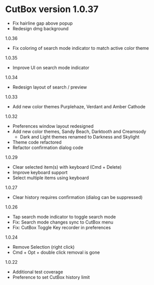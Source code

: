 # CutBox version 1.0.37

- Fix hairline gap above popup
- Redesign dmg background

1.0.36

- Fix coloring of search mode indicator to match active color theme

1.0.35

- Improve UI on search mode indicator

1.0.34

- Redesign layout of search / preview

1.0.33

- Add new color themes Purplehaze, Verdant and Amber Cathode

1.0.32

- Preferences window layout redesigned
- Add new color themes, Sandy Beach, Darktooth and Creamsody
    - Dark and Light themes renamed to Darkness and Skylight
- Theme code refactored
- Refactor confirmation dialog code

1.0.29

- Clear selected item(s) with keyboard (Cmd + Delete)
- Improve keyboard support
- Select multiple items using keyboard

1.0.27

- Clear history requires confirmation (dialog can be suppressed)

1.0.26

- Tap search mode indicator to toggle search mode
- Fix: Search mode changes sync to CutBox menu
- Fix: CutBox Toggle Key recorder in preferences

1.0.24

- Remove Selection (right click)
- Cmd + Opt + double click removal is gone

1.0.22

- Additional test coverage
- Preference to set CutBox history limit
